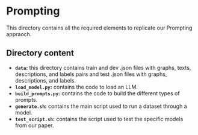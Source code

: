 # Prompting

This directory contains all the required elements to replicate our Prompting appraoch.

## Directory content

- **`data`:** this directory contains train and dev .json files with graphs, texts, descriptions, and labels pairs and test .json files with graphs, descriptions, and labels.
- **`load_model.py`:** contains the code to load an LLM.
- **`build_prompts.py`:** contains the code to build the different types of prompts.
- **`generate.sh`:** contains the main script used to run a dataset through a model.
- **`test_script.sh`:** contains the script used to test the specific models from our paper.
